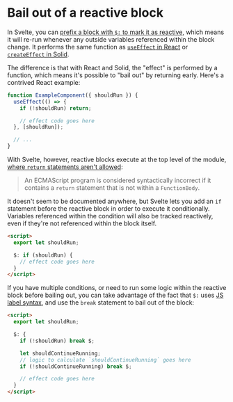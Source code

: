 # Bail out of a reactive block

In Svelte, you can [prefix a block with `$:` to mark it as reactive](https://svelte.dev/docs/svelte-components#script-3-$-marks-a-statement-as-reactive), which means it will re-run whenever any outside variables referenced within the block change. It performs the same function as [`useEffect` in React](https://react.dev/reference/react/useEffect) or [`createEffect` in Solid](https://www.solidjs.com/tutorial/introduction_effects).

The difference is that with React and Solid, the "effect" is performed by a function, which means it's possible to "bail out" by returning early. Here's a contrived React example:

```jsx
function ExampleComponent({ shouldRun }) {
  useEffect(() => {
    if (!shouldRun) return;

    // effect code goes here
  }, [shouldRun]);

  // ...
}
```

With Svelte, however, reactive blocks execute at the top level of the module, [where `return` statements aren't allowed](http://es5.github.io/#x12.9):

> An ECMAScript program is considered syntactically incorrect if it contains a `return` statement that is not within a `FunctionBody`.

It doesn't seem to be documented anywhere, but Svelte lets you add an `if` statement before the reactive block in order to execute it conditionally. Variables referenced within the condition will also be tracked reactively, even if they're not referenced within the block itself.

```html
<script>
  export let shouldRun;

  $: if (shouldRun) {
    // effect code goes here
  }
</script>
```

If you have multiple conditions, or need to run some logic within the reactive block before bailing out, you can take advantage of the fact that `$:` uses [JS label syntax](https://developer.mozilla.org/en-US/docs/Web/JavaScript/Reference/Statements/label), and use the `break` statement to bail out of the block:

```html
<script>
  export let shouldRun;

  $: {
    if (!shouldRun) break $;

    let shouldContinueRunning;
    // logic to calculate `shouldContinueRunning` goes here
    if (!shouldContinueRunning) break $;

    // effect code goes here
  }
</script>
```
